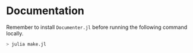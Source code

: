 # Documentation

Remember to install `Documenter.jl` before running the following command locally.

```sh
> julia make.jl
```
